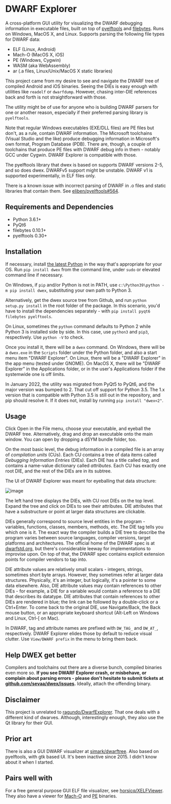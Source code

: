 DWARF Explorer
==============

A cross-platform GUI utility for visualizing the DWARF
debugging information in executable files, built on top of [pyelftools](https://github.com/eliben/pyelftools) and [filebytes](https://github.com/sashs/filebytes). Runs on Windows, MacOS X, and Linux. Supports parsing the following file types for DWARF data:
 - ELF (Linux, Android)
 - Mach-O (MacOS X, iOS)
 - PE (Windows, Cygwin)
 - WASM (aka WebAssembly)
 - ar (.a files, Linux/Unix/MacOS X static libraries)

This project came from my desire to see and navigate the DWARF tree of compiled Android and iOS binaries. Seeing the DIEs is easy enough with utilities like `readelf` or `dwarfdump`. However, chasing inter-DIE references back and forth is not straightforward with those.

The utility might be of use for anyone who is building DWARF parsers for one or another reason, especially if their preferred parsing library is `pyelftools`.

Note that regular Windows executables (EXE/DLL files) are PE files but don't, as a rule, contain DWARF information. The Microsoft toolchains (Visual Studio and the like) produce debugging information in Microsoft's own format, Program Database (PDB). There are, though, a couple of toolchains that produce PE files with DWARF debug info in them - notably GCC under Cygwin. DWARF Explorer is compatible with those.

The pyelftools library that dwex is based on supports DWARF versions 2-5, and so does dwex. DWARFv5 support might be unstable. DWARF v1 is supported experimentally, in ELF files only.

There is a known issue with incorrect parsing of DWARF in .o files and static libraries that contain them. See [eliben/pyelftools#564](https://github.com/eliben/pyelftools/issues/564).

Requirements and Dependencies
------------
 - Python 3.6.1+
 - PyQt6
 - filebytes 0.10.1+
 - pyelftools 0.30+

Installation
-------------

If necessary, install [the latest Python](https://www.python.org/downloads/) in the way that's appropriate for your OS. Run `pip install dwex` from the command line, under `sudo` or elevated command line if necessary.

On Windows, if `pip` and/or Python is not in PATH, use `c:\Python39\python -m pip install dwex`, substituting your own path to Python 3.

Alternatively, get the dwex source tree from Github, and run `python setup.py install` in the root folder of the package. In this scenario, you'd have to install the dependencies separately - with `pip install pyqt6 filebytes pyelftools`.

On Linux, sometimes the `python` command defaults to Python 2 while Python 3 is installed side by side. In this case, use `python3` and `pip3`, respectively. Use `python -V` to check.

Once you install it, there will be a `dwex` command. On Windows, there will be a `dwex.exe` in the `Scripts` folder under the Python folder, and also a start menu item "DWARF Explorer". On Linux, there
will be a "DWARF Explorer" in the app menu (tested under GNOME). On MacOS X, there will be "DWARF Explorer" in the Applications
folder, or in the user's Applications folder if the systemwide one is off limits.

In January 2022, the utility was migrated from PyQt5 to PyQt6, and the major version was bumped to 2. That cut off support for Python 3.5. The 1.x version that is compatible with Python 3.5 is still out in the repository, and pip should resolve it. 
If it does not, install by running `pip install "dwex<2"`.

Usage
-----

Click Open in the File menu, choose your executable, and eyeball the DWARF tree. Alternatively, drag and drop an executable onto the main window. You can open by dropping a dSYM bundle folder, too.

On the most basic level, the debug information in a compiled file is an array of *compilation units* (CUs). Each CU contains a tree of data items called *Debugging Information Entries* (DIEs). Each DIE has a title called *tag*, and contains a name-value dictionary called *attributes*. Each CU has exactly one root DIE, and the rest of the DIEs are in its subtree.

The UI of DWARF Explorer was meant for eyeballing that data structure:

![image](https://github.com/user-attachments/assets/2c2f426a-be59-437d-98bb-1520231641f5)

The left hand tree displays the DIEs, with CU root DIEs on the top level. Expand the tree and click on DIEs to see their attributes. DIE attributes that have a substructure or point at larger data structures are clickable.

DIEs generally correspond to source level entities in the program - variables, functions, classes, members, methods, etc. The DIE tag tells you which one is it. The exact way the compiler builds a DIE tree to describe the program varies between source languages, compiler versions, target platforms and architectures. The official home of the DWARF spec is at [dwarfstd.org](http://dwarfstd.org/), but there's considerable leeway for implementations to improvise upon. On top of that, the DWARF spec contains explicit extension points for compiler vendors to tap into.

DIE attribute values are relatively small scalars - integers, strings, sometimes short byte arrays. However, they sometimes refer at larger data structures. Physically, it's an integer, but logically, it's a pointer to some data elsewhere. Also, DIE attribute values may contain references to other DIEs - for example, a DIE for a variable would contain a reference to a DIE that describes its datatype. DIE attributes that contain references to other DIEs are rendered in blue; the link can be followed by a double-click or a Ctrl+Enter. To come back to the original DIE, use Navigate/Back, the Back mouse button, or an appropriate keyboard shortcut (Alt-Left on Windows and Linux, Ctrl-[ on Mac).

In DWARF, tag and attribute names are prefixed with `DW_TAG_` and `DW_AT_`, respectively. DWARF Explorer elides those by default to reduce visual clutter. Use `View/DWARF prefix` in the menu to bring them back.

Help DWEX get better
--------------------

Compilers and toolchains out there are a diverse bunch, compiled binaries even more so. **If you see DWARF Explorer crash, or misbehave, or complain about parsing errors - please don't hesitate to submit tickets at [github.com/sevaa/dwex/issues](https://github.com/sevaa/dwex/issues).** Ideally, attach the offending binary.


Disclaimer
----------

This project is unrelated to [ragundo/DwarfExplorer](https://github.com/ragundo/DwarfExplorer). That one deals with a different kind of dwarves. Although, interestingly enough, they also use the Qt library for their GUI.

Prior art
---------

There is also a GUI DWARF visualizer at [simark/dwarftree](https://github.com/simark/dwarftree). Also based on pyelftools,
with gtk based UI. It's been inactive since 2015. I didn't know about it when I started.

Pairs well with
---------------

For a free general purpose GUI ELF file visualizer, see [horsicq/XELFViewer](https://github.com/horsicq/XELFViewer). They also have a viewer for [Mach-O](https://github.com/horsicq/XMachOViewer) and [PE](https://github.com/horsicq/XPEViewer) binaries.
